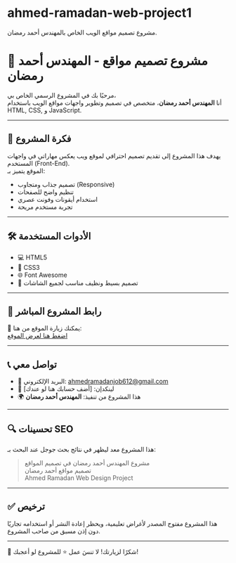 # ahmed-ramadan-web-project1
مشروع تصميم مواقع الويب الخاص بالمهندس أحمد رمضان.
# 💼 مشروع تصميم مواقع - المهندس أحمد رمضان

مرحبًا بك في المشروع الرسمي الخاص بي،  
أنا **المهندس أحمد رمضان**، متخصص في تصميم وتطوير واجهات مواقع الويب باستخدام HTML, CSS, و JavaScript.

---

## 📌 فكرة المشروع

يهدف هذا المشروع إلى تقديم تصميم احترافي لموقع ويب يعكس مهاراتي في واجهات المستخدم (Front-End).  
الموقع يتميز بـ:

- تصميم جذاب ومتجاوب (Responsive)
- تنظيم واضح للصفحات
- استخدام أيقونات وفونت عصري
- تجربة مستخدم مريحة

---

## 🛠️ الأدوات المستخدمة

- 💻 HTML5
- 🎨 CSS3
- 🌐 Font Awesome
- 🧩 تصميم بسيط ونظيف مناسب لجميع الشاشات

---

## 🔗 رابط المشروع المباشر

📎 يمكنك زيارة الموقع من هنا:  
[اضغط هنا لعرض الموقع](https://ahmedramadan.github.io/ahmed-ramadan-web-project)

---

## 📞 تواصل معي

- 📧 البريد الإلكتروني: ahmedramadanjob612@gmail.com  
- 💼 لينكدإن: [أضف حسابك هنا لو عندك]
- 🌍 هذا المشروع من تنفيذ: **المهندس أحمد رمضان**

---

## 🔍 تحسينات SEO

هذا المشروع معد ليظهر في نتائج بحث جوجل عند البحث بـ:

> مشروع المهندس أحمد رمضان في تصميم المواقع  
> تصميم مواقع أحمد رمضان  
> Ahmed Ramadan Web Design Project

---

## ✅ ترخيص

هذا المشروع مفتوح المصدر لأغراض تعليمية، ويحظر إعادة النشر أو استخدامه تجاريًا دون إذن مسبق من صاحب المشروع.

---

🎉 شكرًا لزيارتك! لا تنسَ عمل ⭐️ للمشروع لو أعجبك!
